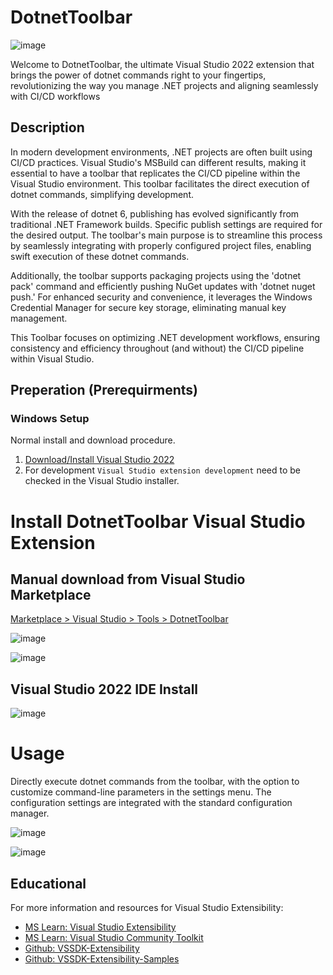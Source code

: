 # DotnetToolbar

![image](https://user-images.githubusercontent.com/97656046/282954887-1d691cb1-b24b-4827-be11-c96cd83d5a12.png)

Welcome to DotnetToolbar, the ultimate Visual Studio 2022 extension that brings the power of dotnet commands right to your fingertips, revolutionizing the way you manage .NET projects and aligning seamlessly with CI/CD workflows

## Description
In modern development environments, .NET projects are often built using CI/CD practices. Visual Studio's MSBuild can different results, making it essential to have a toolbar that replicates the CI/CD pipeline within the Visual Studio environment. This toolbar facilitates the direct execution of dotnet commands, simplifying development.

With the release of dotnet 6, publishing has evolved significantly from traditional .NET Framework builds. Specific publish settings are required for the desired output. The toolbar's main purpose is to streamline this process by seamlessly integrating with properly configured project files, enabling swift execution of these dotnet commands.

Additionally, the toolbar supports packaging projects using the 'dotnet pack' command and efficiently pushing NuGet updates with 'dotnet nuget push.' For enhanced security and convenience, it leverages the Windows Credential Manager for secure key storage, eliminating manual key management.

This Toolbar focuses on optimizing .NET development workflows, ensuring consistency and efficiency throughout (and without) the CI/CD pipeline within Visual Studio.

## Preperation (Prerequirments)
  
### Windows Setup

Normal install and download procedure.
  1. [Download/Install Visual Studio 2022](https://visualstudio.microsoft.com/downloads/)
  2. For development `Visual Studio extension development` need to be checked in the Visual Studio installer.

# Install DotnetToolbar Visual Studio Extension

## Manual download from Visual Studio Marketplace
[Marketplace > Visual Studio > Tools > DotnetToolbar](https://marketplace.visualstudio.com/items?itemName=Coree-CarstenRiedel.CoreeDotnetToolbar)

![image](https://github.com/carsten-riedel/Coree.VisualStudio.DotnetToolbar/assets/97656046/0e21991a-6a0b-4098-92d9-bc9b10d97e0e)

![image](https://github.com/carsten-riedel/Coree.VisualStudio.DotnetToolbar/assets/97656046/99aace5b-00de-4419-bd04-5d2e7f46dff3)


## Visual Studio 2022 IDE Install
![image](https://user-images.githubusercontent.com/97656046/285142705-52f226a2-1e5d-4093-9e6a-7402e6b43870.png)

# Usage
Directly execute dotnet commands from the toolbar, with the option to customize command-line parameters in the settings menu.
The configuration settings are integrated with the standard configuration manager.

![image](https://user-images.githubusercontent.com/97656046/285170297-32269767-d4ba-4eca-89b5-48592c6706ba.png)

![image](https://user-images.githubusercontent.com/97656046/285170963-95286bbc-0097-4e02-a0e1-3f51afeaad75.png)

## Educational

For more information and resources for Visual Studio Extensibility:
  - [MS Learn: Visual Studio Extensibility](https://learn.microsoft.com/en-US/visualstudio/extensibility/?view=vs-2022)
  - [MS Learn: Visual Studio Community Toolkit](https://learn.microsoft.com/en-us/visualstudio/extensibility/vsix/visual-studio-community-toolkit?view=vs-2022)
  - [Github: VSSDK-Extensibility](https://github.com/microsoft/VSExtensibility)
  - [Github: VSSDK-Extensibility-Samples](https://github.com/Microsoft/VSSDK-Extensibility-Samples)

